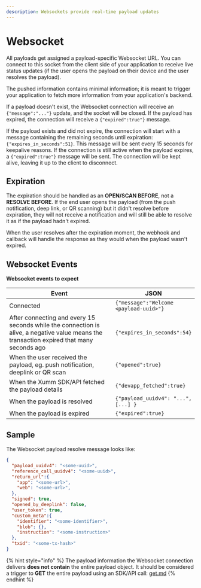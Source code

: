 ```yaml
---
description: Websockets provide real-time payload updates
---
```


# Websocket

All payloads get assigned a payload-specific Websocket URL. You can connect to this socket from the client side of your application to receive live status updates (if the user opens the payload on their device and the user resolves the payload).

The pushed information contains minimal information; it is meant to trigger your application to fetch more information from your application's backend.

If a payload doesn't exist, the Websocket connection will receive an `{"message":"..."}` update, and the socket will be closed. If the payload has expired, the connection will receive a `{"expired":true"}` message.

If the payload exists and did not expire, the connection will start with a message containing the remaining seconds until expiration: `{"expires_in_seconds":51}`. This message will be sent every 15 seconds for keepalive reasons. If the connection is still active when the payload expires, a `{"expired":true"}` message will be sent. The connection will be kept alive, leaving it up to the client to disconnect.

## Expiration

The expiration should be handled as an **OPEN/SCAN BEFORE**, not a **RESOLVE BEFORE**. If the end user opens the payload (from the push notification, deep link, or QR scanning) but it didn't resolve before expiration, they will not receive a notification and will still be able to resolve it as if the payload hadn't expired.

When the user resolves after the expiration moment, the webhook and callback will handle the response as they would when the payload wasn't expired.

## Websocket Events

**Websocket events to expect**

<table><thead><tr><th width="348">Event</th><th>JSON</th></tr></thead><tbody><tr><td>Connected</td><td><code>{"message":"Welcome &#x3C;payload-uuid>"}</code></td></tr><tr><td>After connecting and every 15 seconds while the connection is alive, a negative value means the transaction expired that many seconds ago</td><td><code>{"expires_in_seconds":54}</code></td></tr><tr><td>When the user received the payload, eg. push notification, deeplink or QR scan</td><td><code>{"opened":true}</code></td></tr><tr><td>When the Xumm SDK/API fetched the payload details</td><td><code>{"devapp_fetched":true}</code></td></tr><tr><td>When the payload is resolved</td><td><code>{"payload_uuidv4": "...", [...] }</code></td></tr><tr><td>When the payload is expired</td><td><code>{"expired":true}</code></td></tr></tbody></table>

## Sample

The Websocket payload resolve message looks like:

```json
{
  "payload_uuidv4": "<some-uuid>",
  "reference_call_uuidv4": "<some-uuid>",
  "return_url":{
    "app": "<some-url>",
    "web": "<some-url>",
  },
  "signed": true,
  "opened_by_deeplink": false,
  "user_token": true,
  "custom_meta":{
    "identifier": "<some-identifier>",
    "blob": {},
    "instruction": "<some-instruction>"
  },
  "txid": "<some-tx-hash>"
}
```

{% hint style="info" %}
The payload information the Websocket connection delivers **does not contain** the entire payload object. It should be considered a trigger to **GET** the entire payload using an SDK/API call: [get.md](../../../js-ts-sdk/sdk-syntax/xumm.payload/get.md "mention")
{% endhint %}
